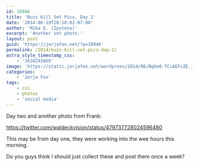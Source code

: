 ```yaml
---
id: 10946
title: 'Buzz Kill Set Pics, Day 2'
date: '2014-06-19T20:10:02-07:00'
author: 'Mika E. (Ipstenu)'
excerpt: 'Another set photo.'
layout: post
guid: 'https://jorjafox.net/?p=10946'
permalink: /2014/buzz-kill-set-pics-day-2/
astra_style_timestamp_css:
    - '1634243869'
image: 'https://static.jorjafox.net/wordpress/2014/06/Bqhe6-TCcAEFsZE.jpg'
categories:
    - 'Jorja Fox'
tags:
    - csi
    - photos
    - 'social media'
---
```


Day two and another photo from Frank:

https://twitter.com/waldeckvision/status/479737728024596480

This may be from day one, they were working into the wee hours this morning.

Do you guys think I should just collect these and post them once a week?